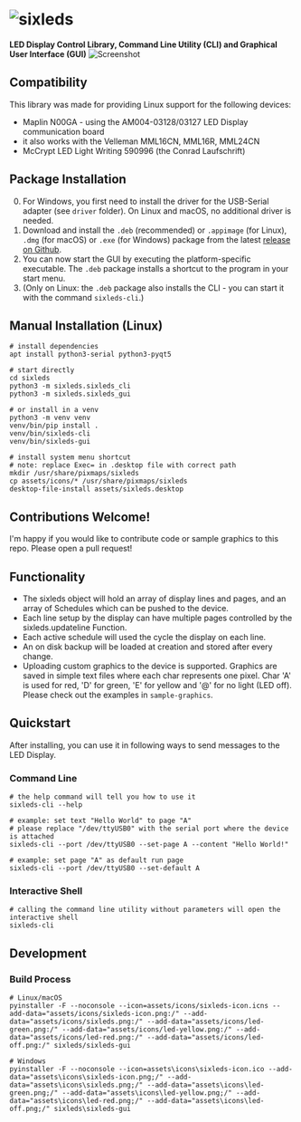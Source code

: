 # ![sixleds](assets/icons/sixleds-big.png)
**LED Display Control Library, Command Line Utility (CLI) and Graphical User Interface (GUI)**
![Screenshot](.github/screenshot.png)

## Compatibility
This library was made for providing Linux support for the following devices:
- Maplin N00GA - using the AM004-03128/03127 LED Display communication board
- it also works with the Velleman MML16CN, MML16R, MML24CN
- McCrypt LED Light Writing 590996 (the Conrad Laufschrift)

## Package Installation
0. For Windows, you first need to install the driver for the USB-Serial adapter (see `driver` folder). On Linux and macOS, no additional driver is needed.
1. Download and install the `.deb` (recommended) or `.appimage` (for Linux), `.dmg` (for macOS) or `.exe` (for Windows) package from the latest [release on Github](https://github.com/schorschii/sixleds/releases).
2. You can now start the GUI by executing the platform-specific executable. The `.deb` package installs a shortcut to the program in your start menu.
3. (Only on Linux: the `.deb` package also installs the CLI - you can start it with the command `sixleds-cli`.)

## Manual Installation (Linux)
```
# install dependencies
apt install python3-serial python3-pyqt5

# start directly
cd sixleds
python3 -m sixleds.sixleds_cli
python3 -m sixleds.sixleds_gui

# or install in a venv
python3 -m venv venv
venv/bin/pip install .
venv/bin/sixleds-cli
venv/bin/sixleds-gui

# install system menu shortcut
# note: replace Exec= in .desktop file with correct path
mkdir /usr/share/pixmaps/sixleds
cp assets/icons/* /usr/share/pixmaps/sixleds
desktop-file-install assets/sixleds.desktop
```

## Contributions Welcome!
I'm happy if you would like to contribute code or sample graphics to this repo. Please open a pull request!

## Functionality
- The sixleds object will hold an array of display lines and pages, and an array of Schedules which can be pushed to the device.
- Each line setup by the display can have multiple pages controlled by the sixleds.updateline Function.
- Each active schedule will used the cycle the display on each line.
- An on disk backup will be loaded at creation and stored after every change.
- Uploading custom graphics to the device is supported. Graphics are saved in simple text files where each char represents one pixel. Char 'A' is used for red, 'D' for green, 'E' for yellow and '@' for no light (LED off). Please check out the examples in `sample-graphics`.

## Quickstart
After installing, you can use it in following ways to send messages to the LED Display.

### Command Line
```
# the help command will tell you how to use it
sixleds-cli --help

# example: set text "Hello World" to page "A"
# please replace "/dev/ttyUSB0" with the serial port where the device is attached
sixleds-cli --port /dev/ttyUSB0 --set-page A --content "Hello World!"

# example: set page "A" as default run page
sixleds-cli --port /dev/ttyUSB0 --set-default A
```

### Interactive Shell
```
# calling the command line utility without parameters will open the interactive shell
sixleds-cli
```

## Development
### Build Process
```
# Linux/macOS
pyinstaller -F --noconsole --icon=assets/icons/sixleds-icon.icns --add-data="assets/icons/sixleds-icon.png:/" --add-data="assets/icons/sixleds.png:/" --add-data="assets/icons/led-green.png:/" --add-data="assets/icons/led-yellow.png:/" --add-data="assets/icons/led-red.png:/" --add-data="assets/icons/led-off.png:/" sixleds/sixleds-gui

# Windows
pyinstaller -F --noconsole --icon=assets\icons\sixleds-icon.ico --add-data="assets\icons\sixleds-icon.png;/" --add-data="assets\icons\sixleds.png;/" --add-data="assets\icons\led-green.png;/" --add-data="assets\icons\led-yellow.png;/" --add-data="assets\icons\led-red.png;/" --add-data="assets\icons\led-off.png;/" sixleds\sixleds-gui
```

